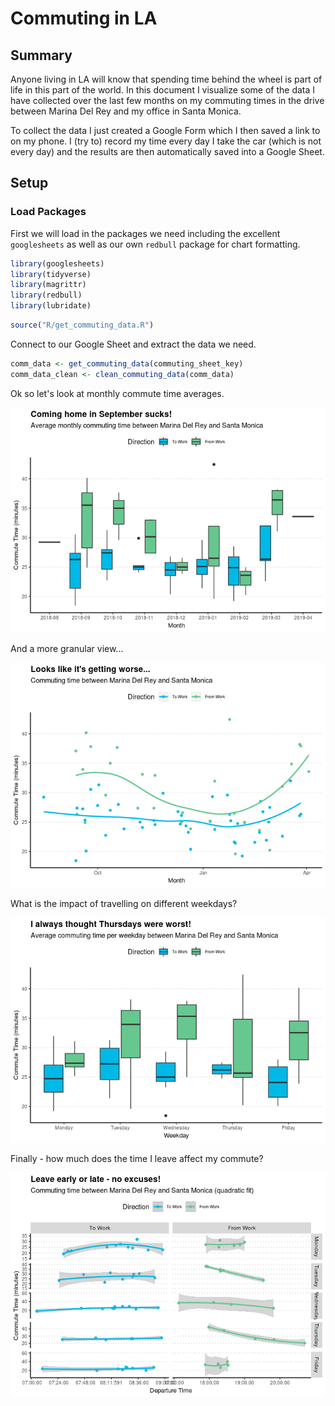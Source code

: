 Commuting in LA
================

Summary
-------

Anyone living in LA will know that spending time behind the wheel is part of life in this part of the world. In this document I visualize some of the data I have collected over the last few months on my commuting times in the drive between Marina Del Rey and my office in Santa Monica.

To collect the data I just created a Google Form which I then saved a link to on my phone. I (try to) record my time every day I take the car (which is not every day) and the results are then automatically saved into a Google Sheet.

Setup
-----

### Load Packages

First we will load in the packages we need including the excellent `googlesheets` as well as our own `redbull` package for chart formatting.

``` r
library(googlesheets)
library(tidyverse)
library(magrittr)
library(redbull)
library(lubridate)
```

``` r
source("R/get_commuting_data.R")
```

Connect to our Google Sheet and extract the data we need.

``` r
comm_data <- get_commuting_data(commuting_sheet_key)
comm_data_clean <- clean_commuting_data(comm_data)
```

Ok so let's look at monthly commute time averages.

![](README_files/figure-markdown_github/plot%20commute%20by%20month-1.png)

And a more granular view...

![](README_files/figure-markdown_github/plot%20all%20commutes-1.png)

What is the impact of travelling on different weekdays?

![](README_files/figure-markdown_github/plot%20weekdays-1.png)

Finally - how much does the time I leave affect my commute?

![](README_files/figure-markdown_github/plot%20commute%20vs%20departure-1.png)
